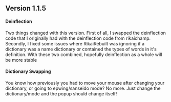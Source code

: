 ## Version 1.1.5

#### Deinflection
Two things changed with this version. First of all, I swapped the deinflection code that I originally had with the
deinflection code from rikaichamp. Secondly, I fixed some issues where RikaiRebuilt was ignoring if a dictionary was a 
name dictionary or contained the types of words in it's definition. With these two combined, hopefully deinflection as
a whole will be more stable

#### Dictionary Swapping
You know how previously you had to move your mouse after changing your dictionary, or going to epwing/sanseido mode? No
more. Just change the dictionary/mode and the popup should change itself!